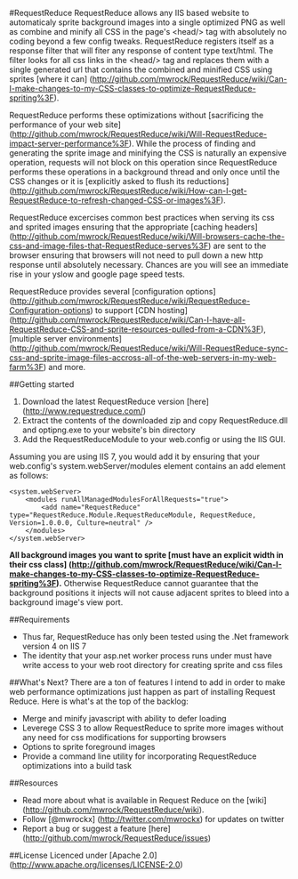 #RequestReduce
RequestReduce allows any IIS based website to automaticaly sprite background images into a single optimized PNG as well as combine and minify all CSS in the page's &lt;head/&gt; tag with absolutely no coding beyond a few config tweaks. RequestReduce registers itself as a response filter that will fiter any response of content type text/html. The filter looks for all css links in the &lt;head/&gt; tag and replaces them with a single generated url that contains the combined and minified CSS using sprites [where it can] (http://github.com/mwrock/RequestReduce/wiki/Can-I-make-changes-to-my-CSS-classes-to-optimize-RequestReduce-spriting%3F).

RequestReduce performs these optimizations without [sacrificing the performance of your web site] (http://github.com/mwrock/RequestReduce/wiki/Will-RequestReduce-impact-server-performance%3F). While the process of finding and generating the sprite image and minifying the CSS is naturally an expensive operation, requests will not block on this operation since RequestReduce performs these operations in a background thread and only once until the CSS changes or it is [explicitly asked to flush its reductions] (http://github.com/mwrock/RequestReduce/wiki/How-can-I-get-RequestReduce-to-refresh-changed-CSS-or-images%3F).

RequestReduce excercises common best practices when serving its css and sprited images ensuring that the appropriate [caching headers] (http://github.com/mwrock/RequestReduce/wiki/Will-browsers-cache-the-css-and-image-files-that-RequestReduce-serves%3F) are sent to the browser ensuring that browsers will not need to pull down a new http response until absolutely necessary. Chances are you will see an immediate rise in your yslow and google page speed tests.

RequestReduce provides several [configuration options] (http://github.com/mwrock/RequestReduce/wiki/RequestReduce-Configuration-options) to support [CDN hosting] (http://github.com/mwrock/RequestReduce/wiki/Can-I-have-all-RequestReduce-CSS-and-sprite-resources-pulled-from-a-CDN%3F), [multiple server environments] (http://github.com/mwrock/RequestReduce/wiki/Will-RequestReduce-sync-css-and-sprite-image-files-accross-all-of-the-web-servers-in-my-web-farm%3F) and more.

##Getting started
1. Download the latest RequestReduce version [here] (http://www.requestreduce.com/)
2. Extract the contents of the downloaded zip and copy RequestReduce.dll and optipng.exe to your website's bin directory
3. Add the RequestReduceModule to your web.config or using the IIS GUI. 

Assuming you are using IIS 7, you would add it by ensuring that your web.config's system.webServer/modules element contains an add element as follows:

    <system.webServer>
        <modules runAllManagedModulesForAllRequests="true">
            <add name="RequestReduce" type="RequestReduce.Module.RequestReduceModule, RequestReduce, Version=1.0.0.0, Culture=neutral" />
        </modules>
    </system.webServer>

**All background images you want to sprite [must have an explicit width in their css class] (http://github.com/mwrock/RequestReduce/wiki/Can-I-make-changes-to-my-CSS-classes-to-optimize-RequestReduce-spriting%3F).** Otherwise RequestReduce cannot guarantee that the background positions it injects will not cause adjacent sprites to bleed into a background image's view port.

##Requirements
* Thus far, RequestReduce has only been tested using the .Net framework version 4 on IIS 7
* The identity that your asp.net worker process runs under must have write access to your web root directory for creating sprite and css files

##What's Next?
There are a ton of features I intend to add in order to make web performance optimizations just happen as part of installing Request Reduce. Here is what's at the top of the backlog:

* Merge and minify javascript with ability to defer loading
* Leverege CSS 3 to allow RequestReduce to sprite more images without any need for css modifications for supporting browsers
* Options to sprite foreground images
* Provide a command line utility for incorporating RequestReduce optimizations into a build task

##Resources
* Read more about what is available in Request Reduce on the [wiki] (http://github.com/mwrock/RequestReduce/wiki).
* Follow [@mwrockx] (http://twitter.com/mwrockx) for updates on twitter
* Report a bug or suggest a feature [here] (http://github.com/mwrock/RequestReduce/issues)

##License
Licenced under [Apache 2.0] (http://www.apache.org/licenses/LICENSE-2.0)